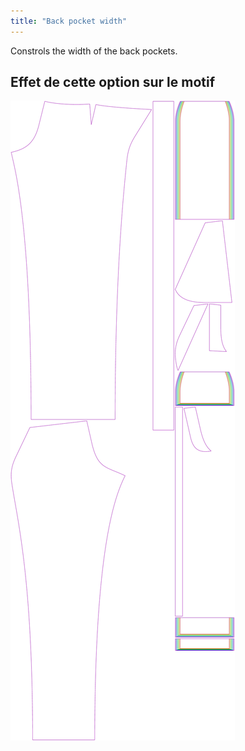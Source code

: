 ```yaml
---
title: "Back pocket width"
---
```


Constrols the width of the back pockets.

## Effet de cette option sur le motif

![This image shows the effect of this option by superimposing several variants that have a different value for this option](charlie_backpocketwidth_sample.svg "Effect of this option on the pattern")
